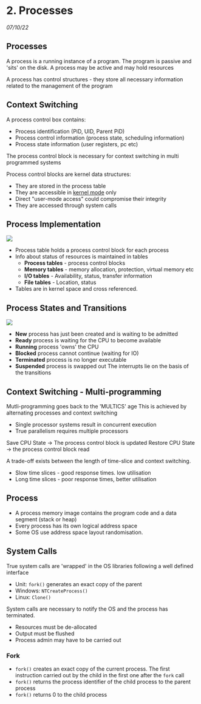 # 2. Processes

_07/10/22_

## Processes

A process is a running instance of a program. The program is passive and 'sits' on the disk. A process may be active and may hold resources

A process has control structures - they store all necessary information related to the management of the program

## Context Switching
A process control box contains:
- Process identification (PiD, UID, Parent PiD)
- Process control information (process state, scheduling information)
- Process state information (user registers, pc etc)

The process control block is necessary for context switching in multi programmed systems    

Process control blocks are kernel data structures:
- They are stored in the process table
- They are accessible in [kernel mode](1.md#registers) only
- Direct "user-mode access" could compromise their integrity
- They are accessed through system calls

## Process Implementation 
![](20221007110526.png)
- Process table holds a process control block for each process
- Info about status of resources is maintained in tables
	- **Process tables** - process control blocks
	- **Memory tables** - memory allocation, protection, virtual memory etc
	- **I/O tables** - Availability, status, transfer information
	- **File tables** - Location, status
- Tables are in kernel space and cross referenced. 
## Process States and Transitions
![](20221007111037.png)
- **New** process has just been created and is waiting to be admitted
- **Ready** process is waiting for the CPU to become available
- **Running** process 'owns' the CPU
- **Blocked** process cannot continue (waiting for IO)
- **Terminated** process is no longer executable
- **Suspended** process is swapped out
The interrupts lie on the basis of the transitions
## Context Switching - Multi-programming
Mutli-programming goes back to the 'MULTICS' age
This is achieved by alternating processes and context switching
- Single processor systems result in concurrent execution
- True parallelism requires multiple processors

Save CPU State -> The process control block is updated
Restore CPU State -> the process control block read

A trade-off exists between the length of time-slice and context switching.
- Slow time slices - good response times. low utilisation
- Long time slices - poor response times, better utilisation 

## Process
- A process memory image contains the program code and a data segment (stack or heap)
- Every process has its own logical address space
- Some OS use address space layout randomisation.

## System Calls
True system calls are 'wrapped' in the OS libraries following a well defined interface
- Unit: `fork()` generates an exact copy of the parent
- Windows: `NTCreateProcess()`
- Linux: `Clone()`

System calls are necessary to notify the OS and the process has terminated. 
- Resources must be de-allocated
- Output must be flushed
- Process admin may have to be carried out
### Fork 
- `fork()` creates an exact copy of the current process. The first instruction carried out by the child in the first one after the `fork` call
- `fork()` returns the process identifier of the child process to the parent process
- `fork()` returns 0 to the child process

